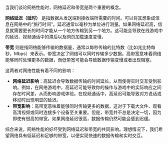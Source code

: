 当我们谈论网络性能时，网络延迟和带宽是两个重要的概念。



**网络延迟（延时）** 是指数据从发送端到接收端所需要的时间。可以将其想象成信息在网络中的“旅行时间”。延迟通常以毫秒为单位进行测量。如果网络延迟高，信息就需要更长的时间才能从一个地方传输到另一个地方。这可能会导致在线游戏中的延迟、视频通话中的滞后以及网页加载速度变慢。



**带宽** 则是指网络能够传输的数据量，通常以每秒传输的比特数（比如兆比特每秒，Mbps）来表示。带宽决定了网络可以同时传输多少数据。高带宽意味着网络能够同时处理更多的数据，而低带宽可能会导致数据传输变慢或者出现阻塞。



这两者对网络性能有着不同的影响：

+  **网络延迟影响**：高延迟会导致数据传输的时间延长，从而使得实时交互受到影响。例如，在网络游戏中，高延迟可能导致你的操作与游戏中的实际响应之间存在时间差，从而影响游戏体验。在视频通话中，高延迟可能导致对方说话或移动时出现明显的延迟。 
+  **带宽影响**：高带宽意味着能够同时传输更多的数据，这对于下载大文件、观看高清视频或同时连接多个设备至关重要。但是，带宽并不总是决定一切，因为即使有很高的带宽，如果网络延迟很高，数据传输仍然可能会感到迟缓。 



综合来说，网络性能的好坏受到网络延迟和带宽的共同影响。理想情况下，我们希望网络具有低延迟和足够的带宽，以便实现快速的数据传输和实时交互。

